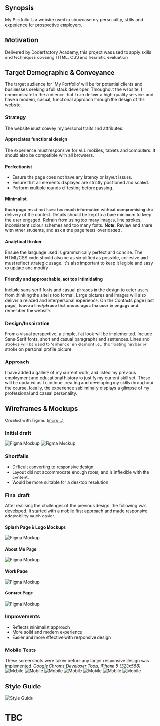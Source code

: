 ## Synopsis
My Portfolio is a website used to showcase my personality, skills and experience for prospective employers.

## Motivation
Delivered by Coderfactory Academy, this project was used to apply skills and techniques covering HTML, CSS and heuristic evaluation.

## Target Demographic & Conveyance
The target audience for 'My Portfolio' will be for potential clients and businesses seeking a full stack developer. Throughout the website, I communicate to the audience that I can deliver a high-quality service, and have a modern, casual, functional approach through the design of the website.

### Strategy ###
The website must convey my personal traits and attributes:

#### Appreciates functional design ####
The experience must responsive for ALL mobiles, tablets and computers. It should also be compatible with all browsers.

#### Perfectionist ####
* Ensure the page does not have any latency or layout issues.
* Ensure that all elements displayed are strictly positioned and scaled.
* Perform multiple rounds of testing before passing.

#### Minimalist ####
Each page must not have too much information without compromising the delivery of the content. Details should be kept to a bare minimum to keep the user engaged. Refrain from using too many images, line strokes, inconsistent colour schemes and too many fonts.
**Note:** Review and share with other students, and ask if the page feels 'overloaded'.

#### Analytical thinker ####
Ensure the language used is grammatically perfect and concise. The HTML/CSS code should also be as simplified as possible, cohesive and must reflect strategic usage. It's also important to keep it legible and easy to update and modify.

#### Friendly and approachable, not too intimidating ####
Include sans-serif fonts and casual phrases in the design to deter users from thinking the site is too formal. Large pictures and images will also deliver a relaxed and interpersonal experience. On the Contacts page (last page), leave a line/phrase that encourages the user to engage and remember the website.

### Design/Inspiration ###
From a visual perspective, a simple, flat look will be implemented. Include Sans-Serif fonts, short and casual paragraphs and sentences. Lines and strokes will be used to 'enhance' an element i.e.: the floating navbar or stroke on personal profile picture.

### Approach ###
I have added a gallery of my current work, and listed my previous employment and educational history to justify my current skill set. These will be updated as I continue creating and developing my skills throughout the course.
Ideally, the experience subliminally displays a glimpse of my professional and casual personality.

## Wireframes & Mockups ##
Created with Figma. [(more...)](https://www.figma.com/file/Shpy9LmoapwLieKblyRAZdna/Slack-Submission)

### Initial draft ###
![Figma Mockup](https://github.com/alfredosorio/alfredosorio.github.io/blob/master/development/Figma%201A.png)
![Figma Mockup](https://github.com/alfredosorio/alfredosorio.github.io/blob/master/development/Figma%202A.png)

### Shortfalls ###
* Difficult converting to responsive design.
* Layout did not accommodate enough room, and is inflexible with the content.
* Would be more suitable for a desktop resolution.

### Final draft ###
After realising the challenges of the previous design, the following was developed. It started with a mobile first approach and made responsive adaptability much easier.

#### Splash Page & Logo Mockups ####
![Figma Mockup](https://github.com/alfredosorio/alfredosorio.github.io/blob/master/development/Figma%201B.png)

#### About Me Page ####
![Figma Mockup](https://github.com/alfredosorio/alfredosorio.github.io/blob/master/development/Figma%202B.png)

#### Work Page ####
![Figma Mockup](https://github.com/alfredosorio/alfredosorio.github.io/blob/master/development/Figma%203B.png)

#### Contact Page ####
![Figma Mockup](https://github.com/alfredosorio/alfredosorio.github.io/blob/master/development/Figma%204B.png)

### Improvements ###
* Reflects minimalist approach
* More solid and modern experience
* Easier and more effective with responsive design

### Mobile Tests ###
These screenshots were taken before any larger responsive design was implemented. *Google Chrome Developer Tools, iPhone 5 (320x568)*
![Mobile](https://github.com/alfredosorio/alfredosorio.github.io/blob/master/development/mobile/Screen%20Shot%202017-03-22%20at%2019.02.57.png)
![Mobile](https://github.com/alfredosorio/alfredosorio.github.io/blob/master/development/mobile/Screen%20Shot%202017-03-22%20at%2019.03.30.png)
![Mobile](https://github.com/alfredosorio/alfredosorio.github.io/blob/master/development/mobile/Screen%20Shot%202017-03-22%20at%2019.42.02.png)
![Mobile](https://github.com/alfredosorio/alfredosorio.github.io/blob/master/development/mobile/Screen%20Shot%202017-03-22%20at%2019.42.24.png)
![Mobile](https://github.com/alfredosorio/alfredosorio.github.io/blob/master/development/mobile/Screen%20Shot%202017-03-22%20at%2019.42.43.png)
![Mobile](https://github.com/alfredosorio/alfredosorio.github.io/blob/master/development/mobile/Screen%20Shot%202017-03-22%20at%2019.42.56.png)
![Mobile](https://github.com/alfredosorio/alfredosorio.github.io/blob/master/development/mobile/Screen%20Shot%202017-03-22%20at%2019.43.03.png)

## Style Guide ##
![Style Guide](https://github.com/alfredosorio/alfredosorio.github.io/blob/master/development/Style_Guide.png)


# TBC #
